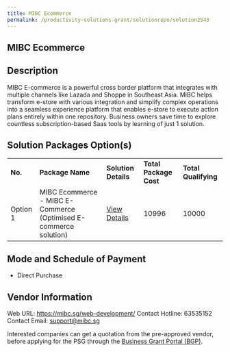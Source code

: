```yaml
---
title: MIBC Ecommerce
permalink: /productivity-solutions-grant/solutionrepo/solution2543
---
```


## MIBC Ecommerce

## Description

MIBC E-commerce is a powerful cross border platform that integrates with multiple channels like Lazada and Shoppe in Southeast Asia. MIBC helps transform e-store with various integration and simplify complex operations into a seamless experience platform that enables e-store to execute action plans entirely within one repository.
Business owners save time to explore countless subscription-based Saas tools by learning of just 1 solution.

## Solution Packages Option(s)

<table>
<tr>
<td><b>No.</b></td>
<td><b>Package Name</b></td>
<td><b>Solution Details</b></td>
<td><b>Total Package Cost</b></td>
<td><b>Total Qualifying</b></td>
</tr>
<tr>
<td>Option 1</td>
<td>MIBC Ecommerce - MIBC E-Commerce (Optimised E-commerce solution)</td>
<td><a href='https://www.gobusiness.gov.sg/images/psg/MIBC_20210224_Desensitised_Annex_3.pdf'>View Details</a></td>
<td>10996</td>
<td>10000</td>
</tr>
</table>

## Mode and Schedule of Payment

 - Direct Purchase

## Vendor Information

 Web URL: https://mibc.sg/web-development/ 
Contact Hotline: 63535152 
Contact Email: support@mibc.sg 


Interested companies can get a quotation from the pre-approved vendor, before applying for the PSG through the <a href='https://www.businessgrants.gov.sg/'>Business Grant Portal (BGP)</a>.
<script src="/jquery/resize-tables.js"></script>
